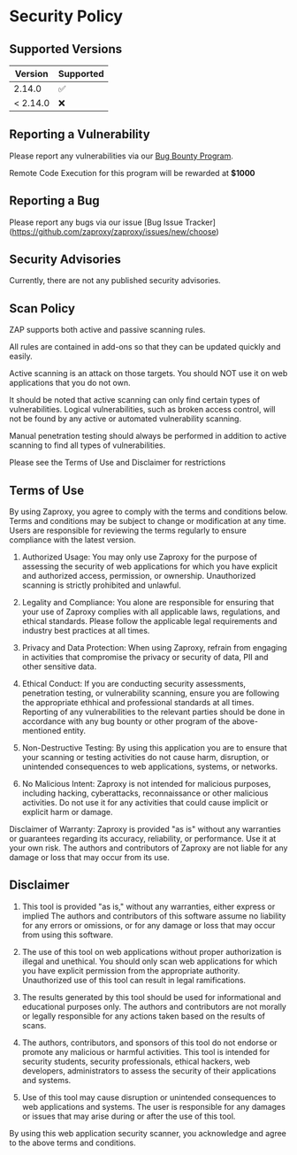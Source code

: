 # Security Policy

## Supported Versions

| Version  | Supported          |
| -------- | ------------------ |
| 2.14.0   | :white_check_mark: |
| < 2.14.0 | :x:                |

## Reporting a Vulnerability

Please report any vulnerabilities via our [Bug Bounty Program](https://bugcrowd.com/owaspzap).

Remote Code Execution for this program will be rewarded at __$1000__

## Reporting a Bug

Please report any bugs via our issue [Bug Issue Tracker] (https://github.com/zaproxy/zaproxy/issues/new/choose)

## Security Advisories

Currently, there are not any published security advisories.

## Scan Policy

ZAP supports both active and passive scanning rules.

All rules are contained in add-ons so that they can be updated quickly and easily.

Active scanning is an attack on those targets.
You should NOT use it on web applications that you do not own.

It should be noted that active scanning can only find certain types of vulnerabilities.
Logical vulnerabilities, such as broken access control, will not be found by any active or automated vulnerability scanning.

Manual penetration testing should always be performed in addition to active scanning to find all types of vulnerabilities.

Please see the Terms of Use and Disclaimer for restrictions

## Terms of Use

By using Zaproxy, you agree to comply with the terms and conditions below. Terms and conditions may be subject to change or modification at any time. Users are responsible for reviewing the terms regularly to ensure compliance with the latest version.

1. Authorized Usage: You may only use Zaproxy for the purpose of assessing the security of web applications for which you have explicit and authorized access, permission, or ownership. Unauthorized scanning is strictly prohibited and unlawful.

2. Legality and Compliance: You alone are responsible for ensuring that your use of Zaproxy complies with all applicable laws, regulations, and ethical standards. Please follow the applicable legal requirements and industry best practices at all times.

3. Privacy and Data Protection: When using Zaproxy, refrain from engaging in activities that compromise the privacy or security of data, PII and other sensitive data.

4. Ethical Conduct: If you are conducting security assessments, penetration testing, or vulnerability scanning, ensure you are following the appropriate ethhical and professional standards at all times. Reporting of any vulnerabilities to the relevant parties should be done in accordance with any bug bounty or other program of the above-mentioned entity.

5. Non-Destructive Testing: By using this application you are to ensure that your scanning or testing activities do not cause harm, disruption, or unintended consequences to web applications, systems, or networks. 

6. No Malicious Intent: Zaproxy is not intended for malicious purposes, including hacking, cyberattacks, reconnaissance or other malicious activities. Do not use it for any activities that could cause implicit or explicit harm or damage.

Disclaimer of Warranty: Zaproxy is provided "as is" without any warranties or guarantees regarding its accuracy, reliability, or performance. Use it at your own risk. The authors and contributors of Zaproxy are not liable for any damage or loss that may occur from its use.


## Disclaimer


1. This tool is provided "as is," without any warranties, either express or implied The authors and contributors of this software assume no liability for any errors or omissions, or for any damage or loss that may occur from using this software.

2. The use of this tool on web applications without proper authorization is illegal and unethical. You should only scan web applications for which you have explicit permission from the appropriate authority. Unauthorized use of this tool can result in legal ramifications.

3. The results generated by this tool should be used for informational and educational purposes only. The authors and contributors are not morally or legally responsible for any actions taken based on the results of scans. 

4. The authors, contributors, and sponsors of this tool do not endorse or promote any malicious or harmful activities. This tool is intended for security students, security professionals, ethical hackers, web developers, administrators to assess the security of their applications and systems.

5. Use of this tool may cause disruption or unintended consequences to web applications and systems. The user is responsible for any damages or issues that may arise during or after the use of this tool.

By using this web application security scanner, you acknowledge and agree to the above terms and conditions.
